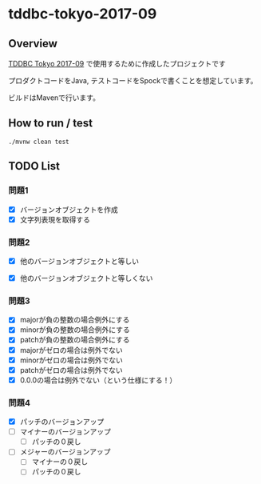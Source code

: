 # tddbc-tokyo-2017-09

## Overview

[TDDBC Tokyo 2017-09](https://tddbc.connpass.com/event/65484/) で使用するために作成したプロジェクトです 

プロダクトコードをJava, テストコードをSpockで書くことを想定しています。

ビルドはMavenで行います。

## How to run / test

```
./mvnw clean test
```

## TODO List

### 問題1

- [x] バージョンオブジェクトを作成
- [x] 文字列表現を取得する

### 問題2

- [x] 他のバージョンオブジェクトと等しい
- [x] 他のバージョンオブジェクトと等しくない


### 問題3

- [x] majorが負の整数の場合例外にする
- [x] minorが負の整数の場合例外にする
- [x] patchが負の整数の場合例外にする
- [x] majorがゼロの場合は例外でない
- [x] minorがゼロの場合は例外でない
- [x] patchがゼロの場合は例外でない
- [x] 0.0.0の場合は例外でない（という仕様にする！）

### 問題4

- [x] パッチのバージョンアップ
- [ ] マイナーのバージョンアップ
  - [ ] パッチの０戻し
- [ ] メジャーのバージョンアップ
  - [ ] マイナーの０戻し
  - [ ] パッチの０戻し

